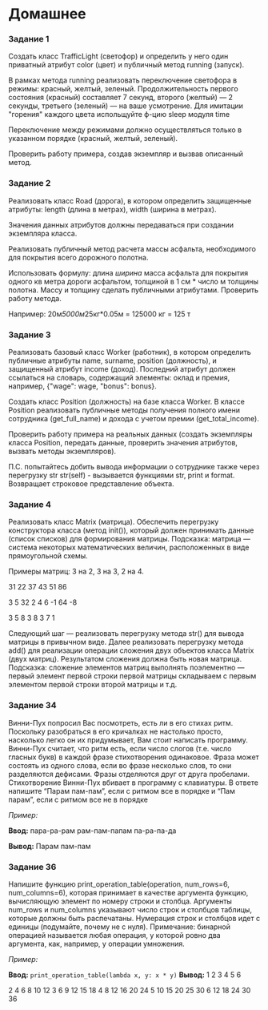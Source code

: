 # Домашнее #

### Задание 1 ###

Создать класс TrafficLight (светофор)
и определить у него один приватный атрибут color (цвет) и публичный метод running (запуск).

В рамках метода running реализовать переключение светофора в режимы:
красный, желтый, зеленый. Продолжительность первого состояния (красный)
составляет 7 секунд, второго (желтый) — 2 секунды, третьего (зеленый) —
на ваше усмотрение.
Для имитации "горения" каждого цвета испольщуйте ф-цию sleep модуля time

Переключение между режимами должно осуществляться только
в указанном порядке (красный, желтый, зеленый).

Проверить работу примера, создав экземпляр и вызвав описанный метод.

### Задание 2 ###

Реализовать класс Road (дорога), в котором определить защищенные атрибуты:
length (длина в метрах), width (ширина в метрах).

Значения данных атрибутов должны передаваться при создании экземпляра класса.

Реализовать публичный метод расчета массы асфальта, необходимого для покрытия
всего дорожного полотна.

Использовать формулу: длина *ширина* масса асфальта для покрытия одного кв
метра дороги асфальтом, толщиной в 1 см * число м толщины полотна.
Массу и толщину сделать публичными атрибутами.
Проверить работу метода.

Например: 20м*5000м*25кг*0.05м = 125000 кг = 125 т

### Задание 3 ###

Реализовать базовый класс Worker (работник),
в котором определить публичные атрибуты name, surname, position (должность),
и защищенный атрибут income (доход). Последний атрибут должен ссылаться
на словарь, содержащий элементы: оклад и премия, например, {"wage": wage, "bonus": bonus}.

Создать класс Position (должность) на базе класса Worker. В классе Position реализовать публичные методы
получения полного имени сотрудника (get_full_name) и дохода с учетом премии (get_total_income).

Проверить работу примера на реальных данных (создать экземпляры класса Position, передать данные,
проверить значения атрибутов, вызвать методы экземпляров).

П.С. попытайтесь добить вывода информации о сотруднике также через перегрузку str
str(self) - вызывается функциями str, print и format. Возвращает строковое представление объекта.

### Задание 4 ###

Реализовать класс Matrix (матрица). Обеспечить перегрузку конструктора класса (метод init()), который должен принимать данные (список списков) для формирования матрицы.
Подсказка: матрица — система некоторых математических величин, расположенных в виде прямоугольной схемы.

Примеры матриц: 3 на 2, 3 на 3, 2 на 4.

31 22
37 43
51 86

3 5 32
2 4 6
-1 64 -8

3 5 8 3
8 3 7 1

Следующий шаг — реализовать перегрузку метода str() для вывода матрицы в привычном виде.
Далее реализовать перегрузку метода add() для реализации операции сложения двух объектов класса Matrix (двух матриц). Результатом сложения должна быть новая матрица.
Подсказка: сложение элементов матриц выполнять поэлементно — первый элемент первой строки первой матрицы складываем с первым элементом первой строки второй матрицы и т.д.

### Задание 34 ###

Винни-Пух попросил Вас посмотреть, есть ли в его стихах ритм. Поскольку разобраться в его кричалках не настолько просто, насколько легко он их придумывает, Вам стоит написать программу. Винни-Пух считает, что ритм есть, если число слогов (т.е. число гласных букв) в каждой фразе стихотворения одинаковое. Фраза может состоять из одного слова, если во фразе несколько слов, то они разделяются дефисами. Фразы отделяются друг от друга пробелами. Стихотворение  Винни-Пух вбивает в программу с клавиатуры. В ответе напишите “Парам пам-пам”, если с ритмом все в порядке и “Пам парам”, если с ритмом все не в порядке

*Пример:*

**Ввод:** пара-ра-рам рам-пам-папам па-ра-па-да

**Вывод:** Парам пам-пам  

### Задание 36 ###

Напишите функцию print_operation_table(operation, num_rows=6, num_columns=6), которая принимает в качестве аргумента функцию, вычисляющую элемент по номеру строки и столбца. Аргументы num_rows и num_columns указывают число строк и столбцов таблицы, которые должны быть распечатаны. Нумерация строк и столбцов идет с единицы (подумайте, почему не с нуля). Примечание: бинарной операцией называется любая операция, у которой ровно два аргумента, как, например, у операции умножения.

*Пример:*

**Ввод:** `print_operation_table(lambda x, y: x * y)`
**Вывод:**
1 2 3 4 5 6

2 4 6 8 10 12
3 6 9 12 15 18
4 8 12 16 20 24
5 10 15 20 25 30
6 12 18 24 30 36
